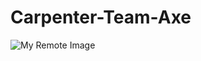 # Carpenter-Team-Axe



![My Remote Image](https://drive.google.com/file/d/1rpTNDEkyZHBO5Mrb_24rVKBWJwHe2uL1/view?usp=sharing)

